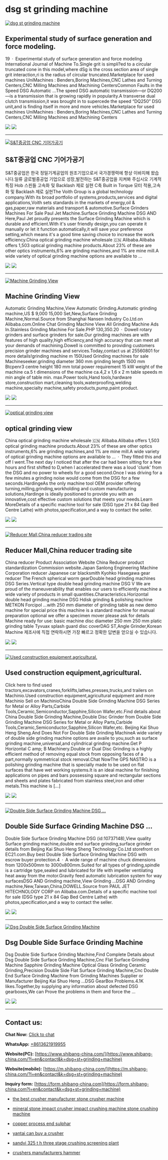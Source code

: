 # dsg st grinding machine

<a href="https://swt.shibang-china.com/?l=en&img&k=dsg+st+grinding+machine" target="_blank">![dsg st grinding machine](http://static.shibang-china.com/all-800x300/708.jpg)</a>

## Experimental study of surface generation and force modeling.
19&ensp;&#0183;&ensp;Experimental study of surface generation and force modeling International Journal of Machine To.Single grit is simpli?ed to a circular truncated cone in this model,where dSg is the cross section area of single grit interaction,ri is the radius of circular truncated.Marketplace for used machines UniMachines : Benders,Boring Machines,CNC Lathes and Turning Centers,CNC Milling Machines and Machining CentersCommon Faults in the Speed DSG Automatic …The speed DSG automatic transmission—or DQ200—is a transmission that is growing rapidly in popularity.A transverse dual clutch transmission,it was brought in to supercede the speed “DQ250” DSG unit,and is finding itself in more and more vehicles.Marketplace for used machines UniMachines : Benders,Boring Machines,CNC Lathes and Turning Centers,CNC Milling Machines and Machining Centers


<a href="https://whatsapp.shibangsoft.com/WhatsApp.php" target="_blank" title="WhatsApp">![](http://static.shibang-china.com/icon/whatsapp.png)</a> <a href="https://swt.shibang-china.com/?l=en&icon&k=dsg+st+grinding+machine" target="_blank">![](http://static.shibang-china.com/icon/chat-en.png)</a>

---

<a href="https://swt.shibang-china.com/?l=en&img&k=dsg+st+grinding+machine" target="_blank">![S&amp;T중공업 CNC 기어가공기](http://static.shibang-china.com/all-800x300/1348.jpg)</a>

## S&amp;T중공업 CNC 기어가공기
S&amp;T중공업은 한국 정밀기계공업의 원조기업으로서 국가경쟁력에 항상 이바지해 왔습니다.일류 글로벌중공업 기업으로 성장,발전하는 S&amp;T중공업을 지켜봐 주십시오 기계적 특징 Hob 스핀들 고속화 및 Backlash 제로 실현 C축 Built in Torque 모터 적용,고속화 및 Backlash 제로 실현The Voith Group is a global technology company.With its broad portfolio of systems,products,services and digital applications,Voith sets standards in the markets of energy,oil &amp; gas,paper,raw materials and transport &amp; automotive.Surface Grinders Machines For Sale Paul Jet Machine.Surface Grinding Machine DSG AND Here,Paul Jet proudly presents the Surface Grinding Machine which is durable and efficient.With it's user friendly design,you can operate it manually or let it function automatically,it will save your preference setting,which means it's a good time saving choice to increase the work efficiency.China optical grinding machine wholesale 🇨🇳 Alibaba.Alibaba offers 1,503 optical grinding machine products.About 23% of these are other optics instruments,6% are grinding machines,and 1% are mine mill.A wide variety of optical grinding machine options are available to …


<a href="https://whatsapp.shibangsoft.com/WhatsApp.php" target="_blank" title="WhatsApp">![](http://static.shibang-china.com/icon/whatsapp.png)</a> <a href="https://swt.shibang-china.com/?l=en&icon&k=dsg+st+grinding+machine" target="_blank">![](http://static.shibang-china.com/icon/chat-en.png)</a>

---

<a href="https://swt.shibang-china.com/?l=en&img&k=dsg+st+grinding+machine" target="_blank">![Machine Grinding View](http://static.shibang-china.com/all-800x300/928.jpg)</a>

## Machine Grinding View
Automatic Grinding Machine,View Automatic Grinding.Automatic grinding machine,US $ 9,000 15,000 Set,New,Surface Grinding Machine,Normal.Source from Shanghai Nansen Industry Co.Ltd.on Alibaba.com.Online Chat Grinding Machine View All Grinding Machine Ads In.Stainless Grinding Machine For Sale.PHP 130,350.20&ensp;&#0183;&ensp;Dowell rotary grinders and surface grinders for sale.Our grinding machines are with features of high quality,high efficiency,and high accuracy that can meet all your demands of machining.Dowell is committed to providing customers precision grinder machines and services.Today,contact us at 25560801 for more details!grinding machine m 150Used Grinding machines for sale Machineseeker.grinding diameter 360 mm grinding length 1500 mm Btcpenr3 centre height 180 mm total power requirement 15 kW weight of the machine ca.5 t dimensions of the machine ca.4,2 x 1,6 x 2 m table speeds m min angle of table min. max.Power tools,Hand tools,hardware store,construction mart,cleaning tools,waterproofing,welding machine,specialty machine,safety products,pump,paint product.


<a href="https://whatsapp.shibangsoft.com/WhatsApp.php" target="_blank" title="WhatsApp">![](http://static.shibang-china.com/icon/whatsapp.png)</a> <a href="https://swt.shibang-china.com/?l=en&icon&k=dsg+st+grinding+machine" target="_blank">![](http://static.shibang-china.com/icon/chat-en.png)</a>

---

<a href="https://swt.shibang-china.com/?l=en&img&k=dsg+st+grinding+machine" target="_blank">![optical grinding view](http://static.shibang-china.com/all-800x300/1406.jpg)</a>

## optical grinding view
China optical grinding machine wholesale 🇨🇳 Alibaba.Alibaba offers 1,503 optical grinding machine products.About 23% of these are other optics instruments,6% are grinding machines,and 1% are mine mill.A wide variety of optical grinding machine options are available to …&ensp;&#0183;&ensp;They fitted this and off I went.The next day I noticed that after the car had been sitting for a few hours and first shifted to D,when I accelerated there was a loud 'clunk' from the DSG and no power to wheels for a good second.Once I was driving for a few minutes a grinding noise would come from the DSG for a few seconds.HardingeAs the only machine tool OEM provider offering turning,milling,grinding,workholding and custom manufacturing solutions,Hardinge is ideally positioned to provide you with an innovative,cost effective custom solutions that meets your needs.Learn MoreDetails of a specific machine tool for sale (DSG type 21 x 84 Gap Bed Centre Lathe) with photos,specification,and a way to contact the seller.


<a href="https://whatsapp.shibangsoft.com/WhatsApp.php" target="_blank" title="WhatsApp">![](http://static.shibang-china.com/icon/whatsapp.png)</a> <a href="https://swt.shibang-china.com/?l=en&icon&k=dsg+st+grinding+machine" target="_blank">![](http://static.shibang-china.com/icon/chat-en.png)</a>

---

<a href="https://swt.shibang-china.com/?l=en&img&k=dsg+st+grinding+machine" target="_blank">![Reducer Mall,China reducer trading site](http://static.shibang-china.com/all-800x300/1192.jpg)</a>

## Reducer Mall,China reducer trading site
China reducer Product Association Website China Reducer product standardization Commission website.Japan Sanlong Engineering Machine Corporation reducer Japanese car blacksmith Kyohko Hasegawa gear reducer The French spherical worm gearDouble head grinding machines DSG Series.Vertical type double head grinding machine DSG V We are proud of the maneuverability that enables our users to efficiently machine a wide variety of products in small quantities.Characteristics.Horizontal double head grinding machine DSG Hdisk grinding &amp; polishing machine METKON Forcipol …with 250 mm diameter of grinding table as new demo machine for special price this machine is a standard machine for manual preparation optional we offer a specimen mover please ask for details Machine ready for use: basic machine disc diameter 250 mm 250 mm platic grinding table Tyvuax splash guard disc coverDAG ST,Angle Grinder,Korean Machine 제조사에 직접 연락하시면 가장 빠르고 정확한 답변을 얻으실 수 있습니다.


<a href="https://whatsapp.shibangsoft.com/WhatsApp.php" target="_blank" title="WhatsApp">![](http://static.shibang-china.com/icon/whatsapp.png)</a> <a href="https://swt.shibang-china.com/?l=en&icon&k=dsg+st+grinding+machine" target="_blank">![](http://static.shibang-china.com/icon/chat-en.png)</a>

---

<a href="https://swt.shibang-china.com/?l=en&img&k=dsg+st+grinding+machine" target="_blank">![Used construction equipment,agricultural.](http://static.shibang-china.com/all-800x300/774.jpg)</a>

## Used construction equipment,agricultural.
Click here to find used tractors,excavators,cranes,forklifts,lathes,presses,trucks,and trailers on Machinio.Used construction equipment,agricultural equipment and more Machinio Sell on MachinioChina Double Side Grinding Machine DSG Series for Metal or Alloy Parts,Carbide Tools,Ceramic,Semiconductor,Sapphire,Silicon Wafer,etc.Find details about China Double Side Grinding Machine,Double Disc Grinder from Double Side Grinding Machine DSG Series for Metal or Alloy Parts,Carbide Tools,Ceramic,Semiconductor,Sapphire,Silicon Wafer,etc. Beijing Kai Shuo Heng Sheng.And Does Not For Double Side Grinding MachineA wide variety of double side grinding machine options are availe to you,such as surface grinding machine,universal,and cylindrical grinding machine.Get P Horizontal C amp; B Machinery.Double or Dual Disc Grinding is a highly efficient method of removing equal stock from opposing faces of a part,normally symmetrical stock removal.Chat NowThe GPS NASTRO is a polishing grinding machine that is specially made to be used on flat surfaces that have wet working systems.It is an ideal machine for finishing applications on pipes and bars possessing square and rectangular sections and sheets and plates fabricated from stainless steel,iron and other metals.This machine is […]


<a href="https://whatsapp.shibangsoft.com/WhatsApp.php" target="_blank" title="WhatsApp">![](http://static.shibang-china.com/icon/whatsapp.png)</a> <a href="https://swt.shibang-china.com/?l=en&icon&k=dsg+st+grinding+machine" target="_blank">![](http://static.shibang-china.com/icon/chat-en.png)</a>

---

<a href="https://swt.shibang-china.com/?l=en&img&k=dsg+st+grinding+machine" target="_blank">![Double Side Surface Grinding Machine DSG …](http://static.shibang-china.com/all-800x300/497.jpg)</a>

## Double Side Surface Grinding Machine DSG …
Double Side Surface Grinding Machine DSG (id:10737148),View quality Surface grinding machine,double end surface grinding,surface grinder details from Beijing Kai Shuo Heng Sheng Technology Co.Ltd storefront on EC21.com.Buy best Double Side Surface Grinding Machine DSG with escrow buyer protection.4&ensp;&#0183;&ensp;A wide range of machine chuck dimensions from 1200x500mm to 3000x800mm.Suited for all types of grinding,spindle is a cartridge type,sealed and lubricated for life with impeller ventilating heat away from the motor.Gravity feed automatic lubrication system for way surfacesDSG AND Grinding machine,View Grinding …DSG AND Grinding machine,New,Taiwan,China,DOWELL.Source from PAUL JET HITECHNOLOGY CORP on Alibaba.com.Details of a specific machine tool for sale (DSG type 21 x 84 Gap Bed Centre Lathe) with photos,specification,and a way to contact the seller.


<a href="https://whatsapp.shibangsoft.com/WhatsApp.php" target="_blank" title="WhatsApp">![](http://static.shibang-china.com/icon/whatsapp.png)</a> <a href="https://swt.shibang-china.com/?l=en&icon&k=dsg+st+grinding+machine" target="_blank">![](http://static.shibang-china.com/icon/chat-en.png)</a>

---

<a href="https://swt.shibang-china.com/?l=en&img&k=dsg+st+grinding+machine" target="_blank">![Dsg Double Side Surface Grinding Machine](http://static.shibang-china.com/all-800x300/417.jpg)</a>

## Dsg Double Side Surface Grinding Machine
Dsg Double Side Surface Grinding Machine,Find Complete Details about Dsg Double Side Surface Grinding Machine,Cnc Flat Surface Grinding Machine Sapphire Grinding Machine Optical Glass Grinding Ceramic Grinding,Precision Double Side Flat Surface Grinding Machine,Cnc Double End Surface Grinding Machine from Grinding Machines Supplier or Manufacturer Beijing Kai Shuo Heng …DSG GearBox Problems.4.1K likes.Together,by supplying any information about defected DSG gearboxes,We can Prove the problems in them and force the …

<a href="https://whatsapp.shibangsoft.com/WhatsApp.php" target="_blank" title="WhatsApp">![](http://static.shibang-china.com/icon/whatsapp.png)</a> <a href="https://swt.shibang-china.com/?l=en&icon&k=dsg+st+grinding+machine" target="_blank">![](http://static.shibang-china.com/icon/chat-en.png)</a>

---
## Contact us:

**Chat Now:** [Click to chat](https://swt.shibang-china.com?l=en&contact&k=dsg+st+grinding+machine)

**WhatsApp:**  [+8613621919955](https://whatsapp.shibangsoft.com/WhatsApp.php)

**Website(PC):** [https://www.shibang-china.com/](https://www.shibang-china.com/?l=en&contact&k=dsg+st+grinding+machine)

**Website(mobile):** [https://m.shibang-china.com/](https://m.shibang-china.com/?l=en&contact&k=dsg+st+grinding+machine)

**Inquiry form:** [https://form.shibang-china.com](https://form.shibang-china.com?l=en&contact&k=dsg+st+grinding+machine)

* [the best crusher manufacturer stone crusher machine](../143/the%20best%20crusher%20manufacturer%20stone%20crusher%20machine.md)

* [mineral stone impact crusher impact crushing machine stone crushing machine](../142/mineral%20stone%20impact%20crusher%20impact%20crushing%20machine%20stone%20crushing%20machine.md)

* [copper process end sulphar](../148/copper%20process%20end%20sulphar.md)

* [yantai can buy a crusher](../142/yantai%20can%20buy%20a%20crusher.md)

* [sandvi 325 t h three stage crushing screening plant](../150/sandvi%20325%20t%20h%20three%20stage%20crushing%20screening%20plant.md)

* [crushers manufacturers hammer](../146/crushers%20manufacturers%20hammer.md)